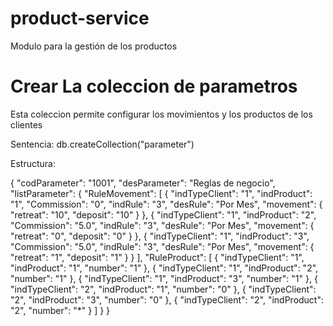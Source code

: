 # product-service
Modulo para la gestión de los productos




# Crear La coleccion de parametros
Esta coleccion permite configurar los movimientos y los productos de los clientes


Sentencia:
db.createCollection("parameter")

Estructura:


{
	"codParameter": "1001",
	"desParameter": "Reglas de negocio",
	"listParameter": {
		"RuleMovement": [
			{
				"indTypeClient": "1",
				"indProduct": "1",
				"Commission": "0",
				"indRule": "3",
				"desRule": "Por Mes",
				"movement": {
					"retreat": "10",
					"deposit": "10"
				}
			},
			{
				"indTypeClient": "1",
				"indProduct": "2",
				"Commission": "5.0",
				"indRule": "3",
				"desRule": "Por Mes",
				"movement": {
					"retreat": "0",
					"deposit": "0"
				}
			},
			{
				"indTypeClient": "1",
				"indProduct": "3",
				"Commission": "5.0",
				"indRule": "3",
				"desRule": "Por Mes",
				"movement": {
					"retreat": "1",
					"deposit": "1"
				}
			}
		],
		"RuleProduct": [
			{
				"indTypeClient": "1",
				"indProduct": "1",
				"number": "1"
			},
			{
				"indTypeClient": "1",
				"indProduct": "2",
				"number": "1"
			},
			{
				"indTypeClient": "1",
				"indProduct": "3",
				"number": "1"
			},
			{
				"indTypeClient": "2",
				"indProduct": "1",
				"number": "0"
			},
			{
				"indTypeClient": "2",
				"indProduct": "3",
				"number": "0"
			},
			{
				"indTypeClient": "2",
				"indProduct": "2",
				"number": "*"
			}
		]
	}
}

